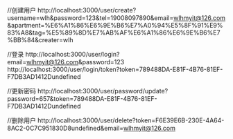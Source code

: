 



//创建用户
http://localhost:3000/user/create?username=wlh&password=123&tel=19008097890&email=wlhmyit@126.com&apartment=%E6%A1%86%E6%9E%B6%E7%A0%94%E5%8F%91%E9%83%A8&tag=%E5%89%8D%E7%AB%AF%E6%A1%86%E6%9E%B6%E7%BB%84&creater=wlh

//登录
http://localhost:3000/user/login?email=wlhmyit@126.com&password=123
http://localhost:3000/user/login/token?token=789488DA-E81F-4B76-81EF-F7DB3AD1412Dundefined

//更新密码
http://localhost:3000/user/password/update?password=657&token=789488DA-E81F-4B76-81EF-F7DB3AD1412Dundefined

//删除用户
http://localhost:3000/user/delete?token=F6E39E6B-230E-4A64-8AC2-0C7C951830D8undefined&email=wlhmyit@126.com